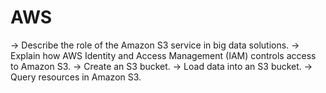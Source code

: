 # AWS

-> Describe the role of the Amazon S3 service in big data solutions. 
-> Explain how AWS Identity and Access Management (IAM) controls access to Amazon S3. 
-> Create an S3 bucket. 
-> Load data into an S3 bucket. 
-> Query resources in Amazon S3.
